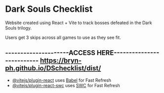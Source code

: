 # Dark Souls Checklist

Website created using React + Vite to track bosses defeated in the Dark Souls trilogy.

Users get 3 skips across all games to use as they see fit.

---------------------ACCESS HERE--------------------------
https://bryn-ph.github.io/DSchecklist/dist/
----------------------------------------------------------

- [@vitejs/plugin-react](https://github.com/vitejs/vite-plugin-react/blob/main/packages/plugin-react/README.md) uses [Babel](https://babeljs.io/) for Fast Refresh
- [@vitejs/plugin-react-swc](https://github.com/vitejs/vite-plugin-react-swc) uses [SWC](https://swc.rs/) for Fast Refresh
